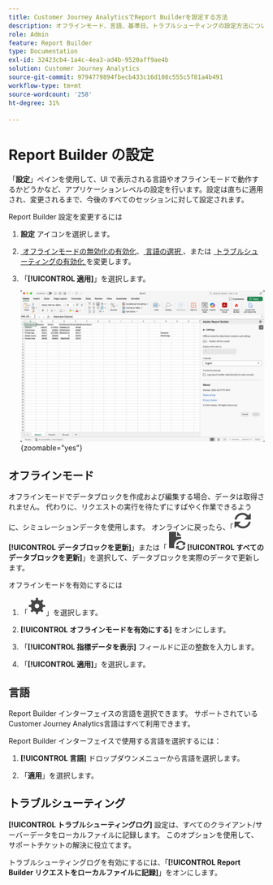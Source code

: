 ```yaml
---
title: Customer Journey AnalyticsでReport Builderを設定する方法
description: オフラインモード、言語、基準日、トラブルシューティングの設定方法について説明します。
role: Admin
feature: Report Builder
type: Documentation
exl-id: 32423cb4-1a4c-4ea3-ad4b-9520aff9ae4b
solution: Customer Journey Analytics
source-git-commit: 9794779894fbecb433c16d108c555c5f81a4b491
workflow-type: tm+mt
source-wordcount: '258'
ht-degree: 31%

---
```


# Report Builder の設定

「**設定**」ペインを使用して、UI で表示される言語やオフラインモードで動作するかどうかなど、アプリケーションレベルの設定を行います。設定は直ちに適用され、変更されるまで、今後のすべてのセッションに対して設定されます。

Report Builder 設定を変更するには

1. **設定** アイコンを選択します。

1. [&#x200B; オフラインモードの無効化の有効化 &#x200B;](#off-line-mode)、[&#x200B; 言語の選択 &#x200B;](#language)、または [&#x200B; トラブルシューティングの有効化 &#x200B;](#troubleshooting) を変更します。

1. 「**[!UICONTROL 適用]**」を選択します。

   ![&#x200B; 「キャンセルして適用」ボタンを表示するReport Builderの日付範囲ペイン。](./assets/report-builder-settings.png){zoomable="yes"}

## オフラインモード

オフラインモードでデータブロックを作成および編集する場合、データは取得されません。 代わりに、リクエストの実行を待たずにすばやく作業できるように、シミュレーションデータを使用します。 オンラインに戻ったら、「![&#x200B; 更新 &#x200B;](/help/assets/icons/Refresh.svg) **[!UICONTROL データブロックを更新]**」または「![DocumentRefresh](/help/assets/icons/DocumentRefresh.svg) **[!UICONTROL すべてのデータブロックを更新]**」を選択して、データブロックを実際のデータで更新します。

オフラインモードを有効にするには

1. 「![設定](/help/assets/icons/Setting.svg)」を選択します。

1. **[!UICONTROL オフラインモードを有効にする]** をオンにします。

1. 「**[!UICONTROL 指標データを表示]** フィールドに正の整数を入力します。

1. 「**[!UICONTROL 適用]**」を選択します。


## 言語

Report Builder インターフェイスの言語を選択できます。 サポートされているCustomer Journey Analytics言語はすべて利用できます。

Report Builder インターフェイスで使用する言語を選択するには：

1. **[!UICONTROL 言語]** ドロップダウンメニューから言語を選択します。

1. 「**適用**」を選択します。

## トラブルシューティング

**[!UICONTROL トラブルシューティングログ]** 設定は、すべてのクライアント/サーバーデータをローカルファイルに記録します。 このオプションを使用して、サポートチケットの解決に役立てます。

トラブルシューティングログを有効にするには、「**[!UICONTROL Report Builder リクエストをローカルファイルに記録]**」をオンにします。
